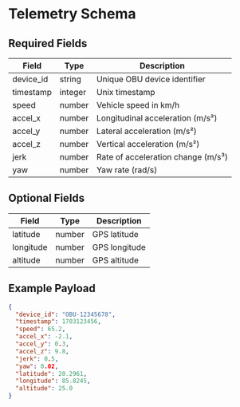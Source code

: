 # Telemetry Schema

## Required Fields

| Field | Type | Description |
|-------|------|-------------|
| device_id | string | Unique OBU device identifier |
| timestamp | integer | Unix timestamp |
| speed | number | Vehicle speed in km/h |
| accel_x | number | Longitudinal acceleration (m/s²) |
| accel_y | number | Lateral acceleration (m/s²) |
| accel_z | number | Vertical acceleration (m/s²) |
| jerk | number | Rate of acceleration change (m/s³) |
| yaw | number | Yaw rate (rad/s) |

## Optional Fields

| Field | Type | Description |
|-------|------|-------------|
| latitude | number | GPS latitude |
| longitude | number | GPS longitude |
| altitude | number | GPS altitude |

## Example Payload

```json
{
  "device_id": "OBU-12345678",
  "timestamp": 1703123456,
  "speed": 65.2,
  "accel_x": -2.1,
  "accel_y": 0.3,
  "accel_z": 9.8,
  "jerk": 0.5,
  "yaw": 0.02,
  "latitude": 20.2961,
  "longitude": 85.8245,
  "altitude": 25.0
}
```